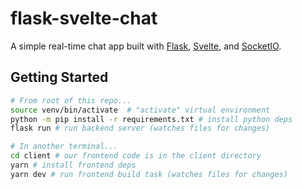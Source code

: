 # flask-svelte-chat

A simple real-time chat app built with [Flask](https://flask.palletsprojects.com/en/2.0.x/), [Svelte](https://svelte.dev/), and [SocketIO](https://socket.io/).

## Getting Started

```sh
# From root of this repo...
source venv/bin/activate  # "activate" virtual environment
python -m pip install -r requirements.txt # install python deps
flask run # run backend server (watches files for changes)

# In another terminal...
cd client # our frontend code is in the client directory
yarn # install frontend deps
yarn dev # run frontend build task (watches files for changes)
```
